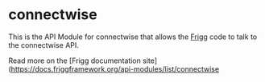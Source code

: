 # connectwise
    
This is the API Module for connectwise that allows the [Frigg](https://friggframework.org) code to talk to the connectwise API.

Read more on the [Frigg documentation site](https://docs.friggframework.org/api-modules/list/connectwise